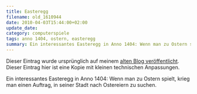 ```yaml
---
title: Easteregg
filename: old_1610944
date: 2010-04-03T15:44:00+02:00
update_date:
category: computerspiele
tags: anno 1404, ostern, easteregg
summary: Ein interessantes Easteregg in Anno 1404: Wenn man zu Ostern spielt, krieg man einen Auftrag, in seiner Stadt nach Ostereiern zu suchen.
---
```

Dieser Eintrag wurde ursprünglich auf meinem [alten Blog veröffentlicht](https://stu.blogger.de/stories/1610944/). Dieser Eintrag hier ist eine Kopie mit kleinen technischen Anpassungen.

Ein interessantes Easteregg in Anno 1404: Wenn man zu Ostern spielt, krieg man einen Auftrag, in seiner Stadt nach Ostereiern zu suchen.
